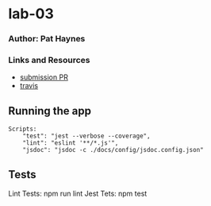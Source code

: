 # lab-03

### Author: Pat Haynes

### Links and Resources
* [submission PR](https://github.com/patHaynes-401-advanced-javascript/lab-01/pull/4)
* [travis](https://github.com/patHaynes-401-advanced-javascript/lab-01/pull/4/checks?check_run_id=233335907)


## Running the app
    Scripts:
        "test": "jest --verbose --coverage",
        "lint": "eslint '**/*.js'",
        "jsdoc": "jsdoc -c ./docs/config/jsdoc.config.json"

## Tests
Lint Tests: npm run lint
Jest Tets: npm test